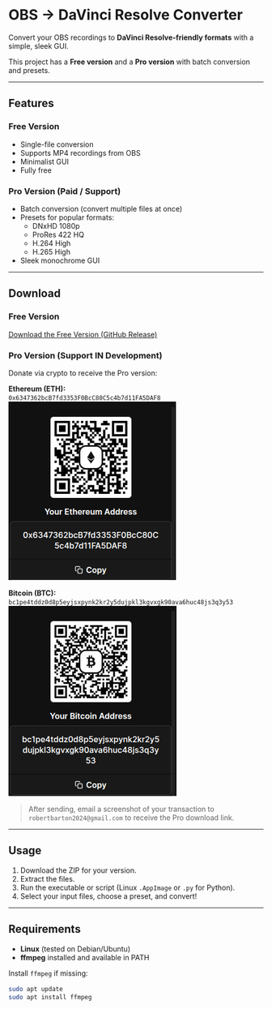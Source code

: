 # OBS → DaVinci Resolve Converter

Convert your OBS recordings to **DaVinci Resolve-friendly formats** with a simple, sleek GUI.  

This project has a **Free version** and a **Pro version** with batch conversion and presets.

---

## Features

### Free Version
- Single-file conversion  
- Supports MP4 recordings from OBS  
- Minimalist GUI  
- Fully free  

### Pro Version (Paid / Support)
- Batch conversion (convert multiple files at once)  
- Presets for popular formats:
  - DNxHD 1080p
  - ProRes 422 HQ
  - H.264 High
  - H.265 High  
- Sleek monochrome GUI  

---

## Download

### Free Version
[Download the Free Version (GitHub Release)](https://github.com/username/repo-name/releases/download/v1.0/obs_to_resolve_gui_free.zip](https://github.com/RobertBCode/obs-to-resolve/releases/tag/free))  

### Pro Version (Support **IN** Development)
Donate via crypto to receive the Pro version:

**Ethereum (ETH):**  
`0x6347362bcB7fd3353F0BcC80C5c4b7d11FA5DAF8`  
![ETH QR](eth-qr.png)

**Bitcoin (BTC):**  
`bc1pe4tddz0d8p5eyjsxpynk2kr2y5dujpkl3kgvxgk90ava6huc48js3q3y53`  
![BTC QR](btc-qr.png)

> After sending, email a screenshot of your transaction to `robertbarton2024@gmail.com` to receive the Pro download link.

---

## Usage

1. Download the ZIP for your version.  
2. Extract the files.  
3. Run the executable or script (Linux `.AppImage` or `.py` for Python).  
4. Select your input files, choose a preset, and convert!  

---

## Requirements

- **Linux** (tested on Debian/Ubuntu)  
- **ffmpeg** installed and available in PATH  

Install `ffmpeg` if missing:

```bash
sudo apt update
sudo apt install ffmpeg
